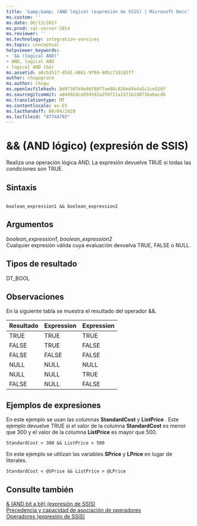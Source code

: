 ```yaml
---
title: '&amp;&amp; (AND lógico) (expresión de SSIS) | Microsoft Docs'
ms.custom: ''
ms.date: 06/13/2017
ms.prod: sql-server-2014
ms.reviewer: ''
ms.technology: integration-services
ms.topic: conceptual
helpviewer_keywords:
- '&& (logical AND)'
- AND, logical AND
- logical AND (&&)
ms.assetid: a8cb3517-d5d1-4861-9f04-905c719185ff
author: chugugrace
ms.author: chugu
ms.openlocfilehash: 8d973d7d4e86f88f7ae88c820ed4e4a5c1ce526f
ms.sourcegitcommit: ad4d92dce894592a259721a1571b1d8736abacdb
ms.translationtype: MT
ms.contentlocale: es-ES
ms.lasthandoff: 08/04/2020
ms.locfileid: "87744792"
---
```

# <a name="ampamp-logical-and-ssis-expression"></a>&amp;&amp; (AND lógico) (expresión de SSIS)
  Realiza una operación lógica AND. La expresión devuelve TRUE si todas las condiciones son TRUE.  
  
## <a name="syntax"></a>Sintaxis  
  
```  
  
boolean_expression1 && boolean_expression2  
```  
  
## <a name="arguments"></a>Argumentos  
 *boolean_expression1, boolean_expression2*  
 Cualquier expresión válida cuya evaluación devuelva TRUE, FALSE o NULL.  
  
## <a name="result-types"></a>Tipos de resultado  
 DT_BOOL  
  
## <a name="remarks"></a>Observaciones  
 En la siguiente tabla se muestra el resultado del operador &&.  
  
|Resultado|Expression|Expression|  
|------------|----------------|----------------|  
|TRUE|TRUE|TRUE|  
|FALSE|TRUE|FALSE|  
|FALSE|FALSE|FALSE|  
|NULL|NULL|NULL|  
|NULL|NULL|TRUE|  
|FALSE|NULL|FALSE|  
  
## <a name="expression-examples"></a>Ejemplos de expresiones  
 En este ejemplo se usan las columnas **StandardCost** y **ListPrice** . Este ejemplo devuelve TRUE si el valor de la columna **StandardCost** es menor que 300 y el valor de la columna **ListPrice** es mayor que 500.  
  
```  
StandardCost < 300 && ListPrice > 500  
```  
  
 En este ejemplo se utilizan las variables **SPrice** y **LPrice** en lugar de literales.  
  
```  
StandardCost < @SPrice && ListPrice > @LPrice  
```  
  
## <a name="see-also"></a>Consulte también  
 [& &#40;AND bit a bit&#41; &#40;expresión de SSIS&#41;](bitwise-and-ssis-expression.md)   
 [Precedencia y capacidad de asociación de operadores](operator-precedence-and-associativity.md)   
 [Operadores &#40;expresión de SSIS&#41;](operators-ssis-expression.md)  
  
  
